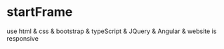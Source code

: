 # startFrame
use html &amp; css &amp; bootstrap &amp; typeScript &amp; JQuery &amp; Angular  &amp; website is responsive
